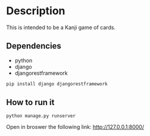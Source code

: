 # Description
This is intended to be a Kanji game of cards.

## Dependencies
- python
- django
- djangorestframework

```sh
pip install django djangorestframework
```

## How to run it

```shell
python manage.py runserver
```
Open in broswer the following link: http://127.0.0.1:8000/